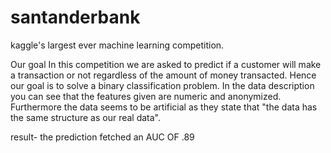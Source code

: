 # santanderbank
kaggle's largest ever machine learning competition.

Our goal
In this competition we are asked to predict if a customer will make a transaction or not regardless of the amount of money
transacted. Hence our goal is to solve a binary classification problem. In the data description you can see that the features 
given are numeric and anonymized. Furthermore the data seems to be artificial as they state that "the data has the same 
structure as our real data".

result- the prediction fetched an AUC OF .89
